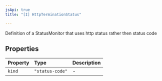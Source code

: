 ```yaml
---
jsApi: true
title: "[I] HttpTerminationStatus"

---
```

Definition of a StatusMonitor that uses http status rather then status code

## Properties

| Property | Type | Description |
| :------ | :------ | :------ |
| `kind` | `"status-code"` | - |
